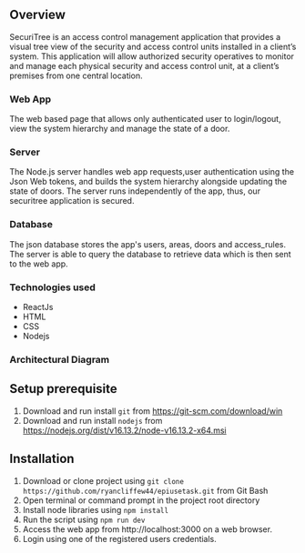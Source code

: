 ## Overview
SecuriTree is an access control management application that provides a visual tree view of the security and access control units installed in a client’s system. 
This application will allow authorized security operatives to monitor and manage each physical security and access control unit, at a client’s premises from one central location.

### Web App
The web based page that allows only authenticated user to login/logout, view the system hierarchy and manage the state of a door. 


### Server
The Node.js server handles web app requests,user authentication using the Json Web tokens, and builds the system hierarchy alongside updating the state of doors. The server runs independently of the app, thus, our securitree application is secured. 

### Database
The json database stores the app's users, areas, doors and access_rules. The server is able to query the database to retrieve data which is then sent to the web app. 

### Technologies used
- ReactJs
- HTML
- CSS
- Nodejs

### Architectural Diagram

## Setup prerequisite
1. Download and run install `git` from https://git-scm.com/download/win
2. Download and run install `nodejs` from https://nodejs.org/dist/v16.13.2/node-v16.13.2-x64.msi

## Installation

1. Download or clone project using `git clone https://github.com/ryancliffew44/epiusetask.git` from Git Bash 
2. Open terminal or command prompt in the project root directory
3. Install node libraries using `npm install`
4. Run the script using `npm run dev`
5. Access the web app from http://localhost:3000 on a web browser.
6. Login using one of the registered users credentials.

